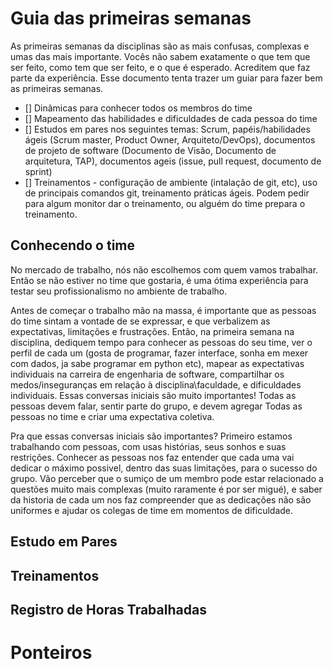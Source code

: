 # Guia das primeiras semanas

As primeiras semanas da disciplinas são as mais confusas, complexas e umas das mais importante.
Vocês não sabem exatamente o que tem que ser feito, como tem que ser feito, e o que é esperado. Acreditem que faz parte da experiência. Esse documento tenta trazer um guiar para fazer bem as primeiras semanas.
- [] Dinâmicas para conhecer todos os membros do time
- [] Mapeamento das habilidades e dificuldades de cada pessoa do time
- [] Estudos em pares nos seguintes temas: Scrum, papéis/habilidades ágeis (Scrum master, Product Owner, Arquiteto/DevOps), documentos de projeto de software (Documento de Visão, Documento de arquitetura, TAP), documentos ageis (issue, pull request, documento de sprint)
- [] Treinamentos - configuração de ambiente (intalação de git, etc), uso de principais comandos git, treinamento práticas ágeis. Podem pedir para algum monitor dar o treinamento, ou alguém do time prepara o treinamento.


## Conhecendo o time

No mercado de trabalho, nós não escolhemos com quem vamos trabalhar. Então se não estiver no time que gostaria, é uma ótima experiência para testar seu profissionalismo no ambiente de trabalho. 

Antes de começar o trabalho mão na massa, é importante que as pessoas do time sintam a vontade de se expressar, e que verbalizem as expectativas, limitações e frustrações. Então, na primeira semana na disciplina, dediquem tempo para conhecer as pessoas do seu time, ver o perfil de cada um (gosta de programar, fazer interface, sonha em mexer com dados, ja sabe programar em python etc), mapear as expectativas individuais na carreira de engenharia de software, compartilhar os medos/inseguranças em relação à disciplina\faculdade, e dificuldades individuais. Essas conversas iniciais são muito importantes! Todas as pessoas devem falar, sentir parte do grupo, e devem agregar Todas as pessoas no time e criar uma expectativa coletiva.

Pra que essas conversas iniciais são importantes? Primeiro estamos trabalhando com pessoas, com usas histórias, seus sonhos e suas restrições. Conhecer as pessoas nos faz entender que cada uma vai dedicar o máximo possivel, dentro das suas limitações, para o sucesso do grupo. Vão perceber que o sumiço de um membro pode estar relacionado a questões muito mais complexas (muito raramente é por ser migué), e saber da historia de cada um nos faz compreender que as dedicações não são uniformes e ajudar os colegas de time em momentos de dificuldade.


## Estudo em Pares

## Treinamentos

## Registro de Horas Trabalhadas

# Ponteiros



